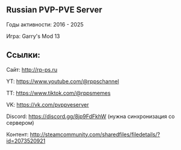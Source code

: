 ## Russian PVP-PVE Server

Годы активности: 2016 - 2025

Игра: Garry's Mod 13

## Ссылки:
Сайт: http://rp-ps.ru

YT: https://www.youtube.com/@rppschannel

TT: https://www.tiktok.com/@rppsmemes

VK: https://vk.com/pvppveserver

Discord: https://discord.gg/8jp9FdFkhW (нужна синхронизация со сервером)

Контент: http://steamcommunity.com/sharedfiles/filedetails/?id=2073520921 
